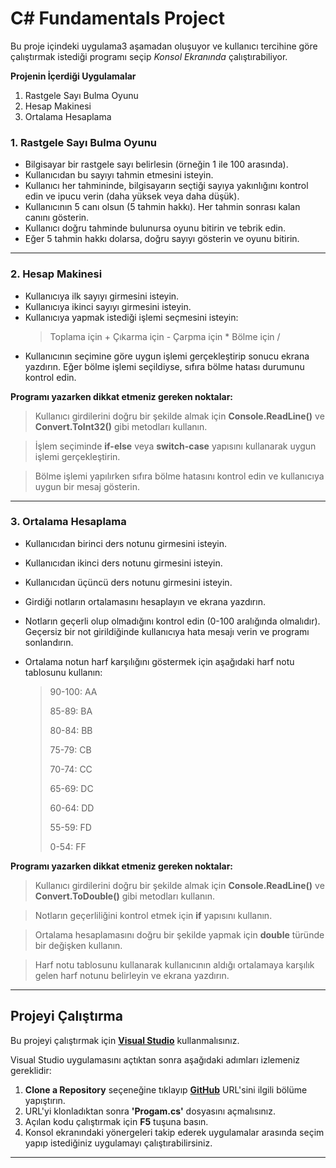 # C# Fundamentals Project


Bu proje içindeki uygulama3 aşamadan oluşuyor ve kullanıcı tercihine göre çalıştırmak istediği programı seçip *Konsol Ekranında* çalıştırabiliyor.

**Projenin İçerdiği Uygulamalar**

1.  Rastgele Sayı Bulma Oyunu
2. Hesap Makinesi
3. Ortalama Hesaplama

### 1. Rastgele Sayı Bulma Oyunu

- Bilgisayar bir rastgele sayı belirlesin (örneğin 1 ile 100 arasında).
- Kullanıcıdan bu sayıyı tahmin etmesini isteyin.
- Kullanıcı her tahmininde, bilgisayarın seçtiği sayıya yakınlığını kontrol edin ve ipucu verin (daha yüksek veya daha düşük).
- Kullanıcının 5 canı olsun (5 tahmin hakkı). Her tahmin sonrası kalan canını gösterin.
- Kullanıcı doğru tahminde bulunursa oyunu bitirin ve tebrik edin.
- Eğer 5 tahmin hakkı dolarsa, doğru sayıyı gösterin ve oyunu bitirin.
---
### 2. Hesap Makinesi

- Kullanıcıya ilk sayıyı girmesini isteyin.
- Kullanıcıya ikinci sayıyı girmesini isteyin.
- Kullanıcıya yapmak istediği işlemi seçmesini isteyin:
  > Toplama için +
  > Çıkarma için -
  > Çarpma için *
  > Bölme için /
- Kullanıcının seçimine göre uygun işlemi gerçekleştirip sonucu ekrana yazdırın. Eğer bölme işlemi seçildiyse, sıfıra bölme hatası durumunu kontrol edin.

**Programı yazarken dikkat etmeniz gereken noktalar:**

> Kullanıcı girdilerini doğru bir şekilde almak için **Console.ReadLine()** ve **Convert.ToInt32()** gibi metodları kullanın.

> İşlem seçiminde **if-else** veya **switch-case** yapısını kullanarak uygun işlemi gerçekleştirin.

> Bölme işlemi yapılırken sıfıra bölme hatasını kontrol edin ve kullanıcıya uygun bir mesaj gösterin.
---
### 3. Ortalama Hesaplama

- Kullanıcıdan birinci ders notunu girmesini isteyin.

- Kullanıcıdan ikinci ders notunu girmesini isteyin.

- Kullanıcıdan üçüncü ders notunu girmesini isteyin.

- Girdiği notların ortalamasını hesaplayın ve ekrana yazdırın.

- Notların geçerli olup olmadığını kontrol edin (0-100 aralığında olmalıdır). Geçersiz bir not girildiğinde kullanıcıya hata mesajı verin ve programı sonlandırın.

- Ortalama notun harf karşılığını göstermek için aşağıdaki harf notu tablosunu kullanın:
  >90-100: AA
  >
  >85-89:  BA
  >
  >80-84:  BB
  >
  >75-79:  CB
  >
  >70-74:  CC
  >
  >65-69:  DC
  >
  >60-64:  DD
  >
  >55-59:  FD
  >
  >0-54:   FF

**Programı yazarken dikkat etmeniz gereken noktalar:**

> Kullanıcı girdilerini doğru bir şekilde almak için **Console.ReadLine()** ve **Convert.ToDouble()** gibi metodları kullanın.

> Notların geçerliliğini kontrol etmek için **if** yapısını kullanın.

> Ortalama hesaplamasını doğru bir şekilde yapmak için **double** türünde bir değişken kullanın.

> Harf notu tablosunu kullanarak kullanıcının aldığı ortalamaya karşılık gelen harf notunu belirleyin ve ekrana yazdırın.
---

## Projeyi Çalıştırma

Bu projeyi çalıştırmak için **[Visual Studio](https://visualstudio.microsoft.com/)** kullanmalısınız.

Visual Studio uygulamasını açtıktan sonra aşağıdaki adımları izlemeniz gereklidir:
1.  **Clone a Repository** seçeneğine tıklayıp **[GitHub](https://github.com/abdndmn/C-FundamentalsProject.git)** URL'sini ilgili bölüme yapıştırın.
3. URL'yi klonladıktan sonra **'Progam.cs'** dosyasını açmalısınız.
4. Açılan kodu çalıştırmak için **F5** tuşuna basın.
5. Konsol ekranındaki yönergeleri takip ederek uygulamalar arasında seçim yapıp istediğiniz uygulamayı çalıştırabilirsiniz.
---



